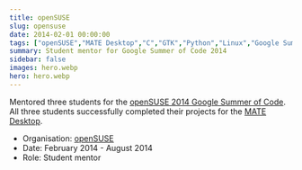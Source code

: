 ```yaml
---
title: openSUSE
slug: opensuse
date: 2014-02-01 00:00:00
tags: ["openSUSE","MATE Desktop","C","GTK","Python","Linux","Google Summer of Code","Mentor"]
summary: Student mentor for Google Summer of Code 2014
sidebar: false
images: hero.webp
hero: hero.webp
---
```


Mentored three students for the [openSUSE 2014 Google Summer of Code](https://www.google-melange.com/gsoc/org2/google/gsoc2014/opensuse).
All three students successfully completed their projects for the
[MATE Desktop](https://mate-desktop.org).

  - Organisation: [openSUSE](http://www.opensuse.org)
  - Date: February 2014 - August 2014
  - Role: Student mentor

